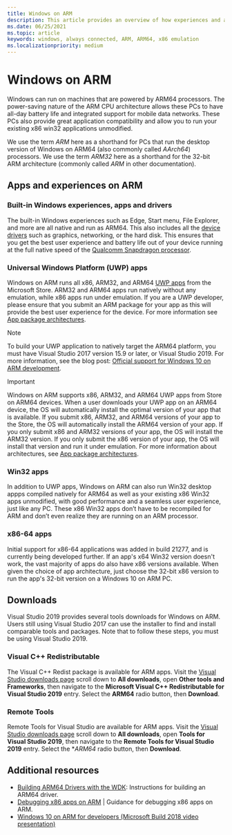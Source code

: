 ```yaml
---
title: Windows on ARM
description: This article provides an overview of how experiences and apps will run on ARM, what the limitations are, and where you can go to learn more.
ms.date: 06/25/2021
ms.topic: article
keywords: windows, always connected, ARM, ARM64, x86 emulation
ms.localizationpriority: medium
---
```


# Windows on ARM

Windows can run on machines that are powered by ARM64 processors. The power-saving nature of the ARM CPU architecture allows these PCs to have all-day battery life and integrated support for mobile data networks. These PCs also provide great application compatibility and allow you to run your existing x86 win32 applications unmodified.

We use the term *ARM* here as a shorthand for PCs that run the desktop version of Windows on ARM64 (also commonly called *AArch64*) processors.  We use the term *ARM32* here as a shorthand for the 32-bit ARM architecture (commonly called *ARM* in other documentation).

## Apps and experiences on ARM

### Built-in Windows experiences, apps and drivers

The built-in Windows experiences such as Edge, Start menu, File Explorer, and more are all native and run as ARM64. This also includes all the [device drivers](/windows-hardware/drivers/install/) such as graphics, networking, or the hard disk. This ensures that you get the best user experience and battery life out of your device running at the full native speed of the [Qualcomm Snapdragon processor](https://developer.qualcomm.com/hardware/windows-on-snapdragon/snapdragon-developer-kit).

### Universal Windows Platform (UWP) apps

Windows on ARM runs all x86, ARM32, and ARM64 [UWP apps](../get-started/universal-application-platform-guide.md) from the Microsoft Store. ARM32 and ARM64 apps run natively without any emulation, while x86 apps run under emulation. If you are a UWP developer, please ensure that you submit an ARM package for your app as this will provide the best user experience for the device. For more information see [App package architectures](/windows/msix/package/device-architecture).

>[!NOTE]
> To build your UWP application to natively target the ARM64 platform, you must have Visual Studio 2017 version 15.9 or later, or Visual Studio 2019. For more information, see the blog post: [Official support for Windows 10 on ARM development](https://blogs.windows.com/buildingapps/2018/11/15/official-support-for-windows-10-on-arm-development).

>[!IMPORTANT]
> Windows on ARM supports x86, ARM32, and ARM64 UWP apps from Store on ARM64 devices. When a user downloads your UWP app on an ARM64 device, the OS will automatically install the optimal version of your app that is available. If you submit x86, ARM32, and ARM64 versions of your app to the Store, the OS will automatically install the ARM64 version of your app. If you only submit x86 and ARM32 versions of your app, the OS will install the ARM32 version. If you only submit the x86 version of your app, the OS will install that version and run it under emulation. For more information about architectures, see [App package architectures](/windows/msix/package/device-architecture).

### Win32 apps

In addition to UWP apps, Windows on ARM can also run Win32 desktop appps compiled natively for ARM64 as well as your existing x86 Win32 apps unmodified, with good performance and a seamless user experience, just like any PC. These x86 Win32 apps don’t have to be recompiled for ARM and don’t even realize they are running on an ARM processor.

### x86-64 apps

Initial support for x86-64 applications was added in build 21277, and is currently being developed further. If an app's x64 Win32 version doesn't work, the vast majority of apps do also have x86 versions available. When given the choice of app architecture, just choose the 32-bit x86 version to run the app's 32-bit version on a Windows 10 on ARM PC.

## Downloads

Visual Studio 2019 provides several tools downloads for Windows on ARM. Users still using Visual Studio 2017 can use the installer to find and install comparable tools and packages. Note that to follow these steps, you must be using Visual Studio 2019.

### Visual C++ Redistributable

The Visual C++ Redist package is available for ARM apps. Visit the [Visual Studio downloads page](https://visualstudio.microsoft.com/downloads/) scroll down to **All downloads**, open **Other tools and Frameworks**, then navigate to the **Microsoft Visual C++ Redistributable for Visual Studio 2019** entry. Select the **ARM64** radio button, then **Download**.

### Remote Tools

Remote Tools for Visual Studio are available for ARM apps. Visit the [Visual Studio downloads page](https://visualstudio.microsoft.com/downloads/) scroll down to **All downloads**, open **Tools for Visual Studio 2019**, then navigate to the **Remote Tools for Visual Studio 2019** entry. Select the **ARM64* radio button, then **Download**.

## Additional resources

- [Building ARM64 Drivers with the WDK](/windows-hardware/drivers/develop/building-arm64-drivers): Instructions for building an ARM64 driver.
- [Debugging x86 apps on ARM](/windows-hardware/drivers/debugger/debugging-arm64) | Guidance for debugging x86 apps on ARM.
- [Windows 10 on ARM for developers (Microsoft Build 2018 video presentation)](/events/build-2018/brk2438)
